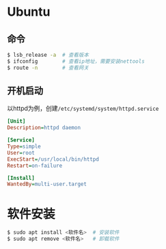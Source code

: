 # Ubuntu

## 命令

```sh
$ lsb_release -a  # 查看版本
$ ifconfig        # 查看ip地址，需要安装nettools
$ route -n        # 查看网关
```

## 开机启动

以httpd为例，创建`/etc/systemd/system/httpd.service`

``` ini
[Unit]
Description=httpd daemon

[Service]
Type=simple
User=root
ExecStart=/usr/local/bin/httpd
Restart=on-failure

[Install]
WantedBy=multi-user.target
```

# 软件安装

```sh
$ sudo apt install <软件名>  # 安装软件
$ sudo apt remove <软件名>   # 卸载软件 
```


